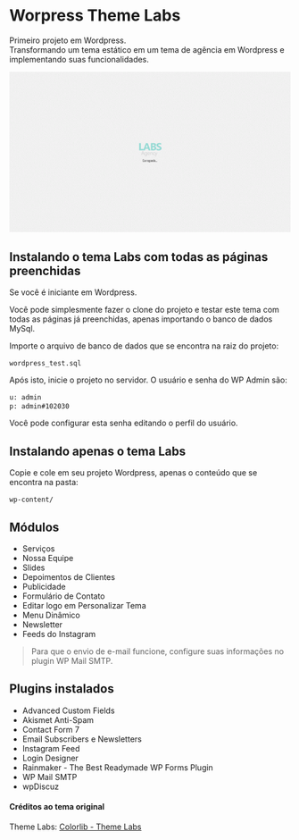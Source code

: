 # Worpress Theme Labs

Primeiro projeto em Wordpress.  
Transformando um tema estático em um tema de agência em Wordpress e implementando suas funcionalidades.

 ![alt text](https://github.com/leticiabernardo/WorpressThemeLabs/blob/master/img/themelabs.gif "Demo Theme Labs")

## Instalando o tema Labs com todas as páginas preenchidas

Se você é iniciante em Wordpress.  

Você pode simplesmente fazer o clone do projeto e testar este tema com todas as páginas já preenchidas, apenas importando o banco de dados MySql.

Importe o arquivo de banco de dados que se encontra na raiz do projeto:

```
wordpress_test.sql
```

Após isto, inicie o projeto no servidor. O usuário e senha do WP Admin são:

    u: admin
    p: admin#102030


Você pode configurar esta senha editando o perfil do usuário.


## Instalando apenas o tema Labs 

Copie e cole em seu projeto Wordpress, apenas o conteúdo que se encontra na pasta:

```
wp-content/
```

## Módulos

+ Serviços
+ Nossa Equipe
+ Slides
+ Depoimentos de Clientes
+ Publicidade
+ Formulário de Contato
+ Editar logo em Personalizar Tema
+ Menu Dinâmico
+ Newsletter
+ Feeds do Instagram


> Para que o envio de e-mail funcione, configure suas informações no plugin WP Mail SMTP.


## Plugins instalados

* Advanced Custom Fields
* Akismet Anti-Spam
* Contact Form 7
* Email Subscribers e Newsletters
* Instagram Feed
* Login Designer
* Rainmaker - The Best Readymade WP Forms Plugin
* WP Mail SMTP
* wpDiscuz


#### Créditos ao tema original

Theme Labs: [Colorlib - Theme Labs](https://colorlib.com/demo?theme=labs)
